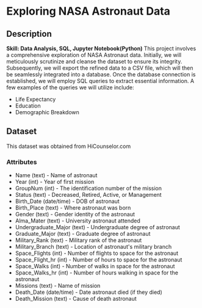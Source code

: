 # Exploring NASA Astronaut Data

## Description
**Skill: Data Analysis, SQL, Jupyter Notebook(Python)**
This project involves a comprehensive exploration of NASA Astronaut data. Initially, we will meticulously scrutinize and cleanse the dataset to ensure its integrity. Subsequently, we will export the refined data to a CSV file, which will then be seamlessly integrated into a database. Once the database connection is established, we will employ SQL queries to extract essential information. A few examples of the queries we will utilize include:

- Life Expectancy
- Education
- Demographic Breakdown

## Dataset
This dataset was obtained from HiCounselor.com

### Attributes
- Name (text) - Name of astronaut
- Year (int) - Year of first mission 
- GroupNum (int) - The identification number of the mission
- Status (text) - Decreased, Retired, Active, or Management
- Birth_Date (date/time) - DOB of astronaut
- Birth_Place (text) - Where astronaut was born
- Gender (text) - Gender identity of the astronaut
- Alma_Mater (text) - University astronaut attended 
- Undergraduate_Major (text) - Undergraduate degree of astronaut 
- Graduate_Major (text) - Graduate degree of astronaut 
- Military_Rank (text) - Military rank of the astronaut
- Military_Branch (text) - Location of astronaut's military branch
- Space_Flights (int) - Number of flights to space for the astronaut
- Space_Flight_hr (int) - Number of hours to space for the astronaut
- Space_Walks (int) - Number of walks in space for the astronaut
- Space_Walks_hr (int) - Number of hours walking in space for the astronaut
- Missions (text) - Name of mission
- Death_Date (date/time) - Date astronaut died (if they died)
- Death_Mission (text) - Cause of death astronaut

